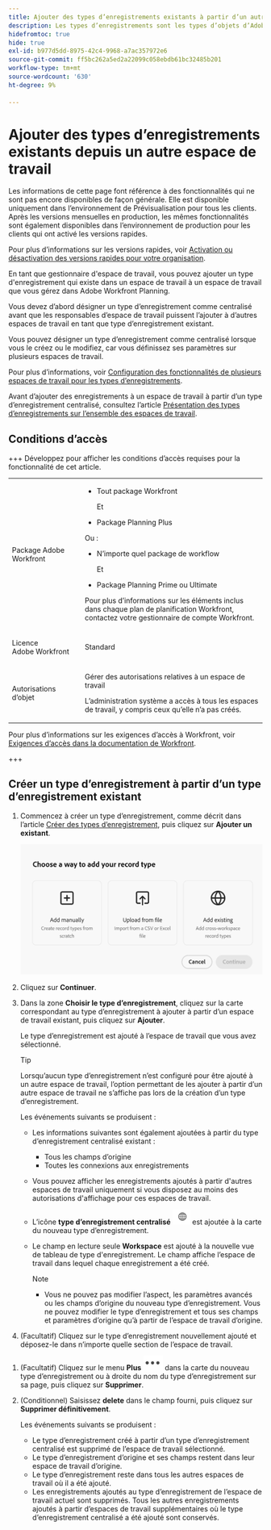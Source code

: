 ```yaml
---
title: Ajouter des types d’enregistrements existants à partir d’un autre Workspace
description: Les types d’enregistrements sont les types d’objets d’Adobe Workfront Planning. Dans Workfront Planning, vous pouvez ajouter un type d’enregistrement existant créé dans un autre espace de travail.
hidefromtoc: true
hide: true
exl-id: b977d5dd-8975-42c4-9968-a7ac357972e6
source-git-commit: ff5bc262a5ed2a22099c058ebdb61bc32485b201
workflow-type: tm+mt
source-wordcount: '630'
ht-degree: 9%

---
```


<!-- add these to the metadata, when making this public: 

feature: Workfront Planning
role: User, Admin
author: Alina
recommendations: noDisplay, noCatalog
-->

# Ajouter des types d’enregistrements existants depuis un autre espace de travail

<span class="preview">Les informations de cette page font référence à des fonctionnalités qui ne sont pas encore disponibles de façon générale. Elle est disponible uniquement dans l’environnement de Prévisualisation pour tous les clients. Après les versions mensuelles en production, les mêmes fonctionnalités sont également disponibles dans l’environnement de production pour les clients qui ont activé les versions rapides. </span>

<span class="preview">Pour plus d’informations sur les versions rapides, voir [Activation ou désactivation des versions rapides pour votre organisation](/help/quicksilver/administration-and-setup/set-up-workfront/configure-system-defaults/enable-fast-release-process.md). </span>

En tant que gestionnaire d&#39;espace de travail, vous pouvez ajouter un type d&#39;enregistrement qui existe dans un espace de travail à un espace de travail que vous gérez dans Adobe Workfront Planning.

Vous devez d’abord désigner un type d’enregistrement comme centralisé avant que les responsables d’espace de travail puissent l’ajouter à d’autres espaces de travail en tant que type d’enregistrement existant.

Vous pouvez désigner un type d’enregistrement comme centralisé lorsque vous le créez ou le modifiez, car vous définissez ses paramètres sur plusieurs espaces de travail.

Pour plus d’informations, voir [Configuration des fonctionnalités de plusieurs espaces de travail pour les types d’enregistrements](/help/quicksilver/planning/architecture/configure-record-type-cross-workspace-capabilities.md).

Avant d’ajouter des enregistrements à un espace de travail à partir d’un type d’enregistrement centralisé, consultez l’article [Présentation des types d’enregistrements sur l’ensemble des espaces de travail](/help/quicksilver/planning/architecture/cross-workspace-record-types-overview.md).

## Conditions d’accès

+++ Développez pour afficher les conditions d’accès requises pour la fonctionnalité de cet article.

<table style="table-layout:auto"> 
<col> 
</col> 
<col> 
</col> 
<tbody> 
    <tr> 
<tr>

</tr>   
<tr> 
   <td role="rowheader"><p>Package Adobe Workfront</p></td> 
   <td> 
<ul><li><p>Tout package Workfront</p></li>
Et
<li><p>Package Planning Plus</p></li></ul>
Ou :
<ul><li><p>N’importe quel package de workflow</p> </li>
Et
<li><p>Package Planning Prime ou Ultimate</p></li></ul>
<p>Pour plus d’informations sur les éléments inclus dans chaque plan de planification Workfront, contactez votre gestionnaire de compte Workfront. </p> 
   </td>

<tr> 
   <td role="rowheader"><p>Licence Adobe Workfront</p></td> 
   <td><p>Standard</p>
   </td> 
  </tr> 
  <tr> 
   <td role="rowheader"><p>Autorisations d’objet</p></td> 
   <td>   <p>Gérer des autorisations relatives à un espace de travail</a> </p>  
   <p>L’administration système a accès à tous les espaces de travail, y compris ceux qu’elle n’a pas créés.</p>  </td> 
  </tr>  
</tbody> 
</table>

Pour plus d’informations sur les exigences d’accès à Workfront, voir [Exigences d’accès dans la documentation de Workfront](/help/quicksilver/administration-and-setup/add-users/access-levels-and-object-permissions/access-level-requirements-in-documentation.md).

+++   

## Créer un type d’enregistrement à partir d’un type d’enregistrement existant

1. Commencez à créer un type d’enregistrement, comme décrit dans l’article [Créer des types d’enregistrement](/help/quicksilver/planning/architecture/create-record-types.md), puis cliquez sur **Ajouter un existant**. <!--check this - the option might have been renamed in the UI-->

   ![Modal pour ajouter un type d’enregistrement avec la possibilité d’ajouter depuis un autre espace de travail](assets/add-record-type-from-existing-workspace-option-when-creating-records.png)

1. Cliquez sur **Continuer**.
1. Dans la zone **Choisir le type d’enregistrement**, cliquez sur la carte correspondant au type d’enregistrement à ajouter à partir d’un espace de travail existant, puis cliquez sur **Ajouter**.

   Le type d’enregistrement est ajouté à l’espace de travail que vous avez sélectionné.

   >[!TIP]
   >
   >Lorsqu’aucun type d’enregistrement n’est configuré pour être ajouté à un autre espace de travail, l’option permettant de les ajouter à partir d’un autre espace de travail ne s’affiche pas lors de la création d’un type d’enregistrement.

   Les événements suivants se produisent :

   * Les informations suivantes sont également ajoutées à partir du type d’enregistrement centralisé existant :

      * Tous les champs d’origine
      * Toutes les connexions aux enregistrements
   * Vous pouvez afficher les enregistrements ajoutés à partir d&#39;autres espaces de travail uniquement si vous disposez au moins des autorisations d&#39;affichage pour ces espaces de travail.
   * L’icône **type d’enregistrement centralisé** ![icône de type d’enregistrement centralisé](assets/global-icon.png) est ajoutée à la carte du nouveau type d’enregistrement.
   * Le champ en lecture seule **Workspace** est ajouté à la nouvelle vue de tableau de type d&#39;enregistrement. Le champ affiche l’espace de travail dans lequel chaque enregistrement a été créé.

     >[!NOTE]
     >
     >* Vous ne pouvez pas modifier l’aspect, les paramètres avancés ou les champs d’origine du nouveau type d’enregistrement. Vous ne pouvez modifier le type d’enregistrement et tous ses champs et paramètres d’origine qu’à partir de l’espace de travail d’origine.

1. (Facultatif) Cliquez sur le type d’enregistrement nouvellement ajouté et déposez-le dans n’importe quelle section de l’espace de travail.

<!--This will be released later with another epic: 1. (Optional) Click the **More** menu ![More menu](assets/more-menu.png) in the new record type's card, or to the right of the record type's name on its page, then click **Share** to share it with other users in the same workspace, or adjust their permissions to the record type.-->

1. (Facultatif) Cliquez sur le menu **Plus** ![Plus](assets/more-menu.png) dans la carte du nouveau type d’enregistrement ou à droite du nom du type d’enregistrement sur sa page, puis cliquez sur **Supprimer**.
1. (Conditionnel) Saisissez **delete** dans le champ fourni, puis cliquez sur **Supprimer définitivement**.

   Les événements suivants se produisent :

   * Le type d’enregistrement créé à partir d’un type d’enregistrement centralisé est supprimé de l’espace de travail sélectionné.
   * Le type d’enregistrement d’origine et ses champs restent dans leur espace de travail d’origine.
   * Le type d’enregistrement reste dans tous les autres espaces de travail où il a été ajouté.
   * Les enregistrements ajoutés au type d’enregistrement de l’espace de travail actuel sont supprimés. Tous les autres enregistrements ajoutés à partir d’espaces de travail supplémentaires où le type d’enregistrement centralisé a été ajouté sont conservés.





